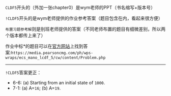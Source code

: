 `CLDF5`开头的（外加一张chapter0）是wym老师的PPT（书名缩写+版本号）

`!CLDF5`开头的是wym老师提供的作业参考答案（题目包含在内，看起来很方便）

`布置习题参考解`则是别班老师提供的答案（不同老师布置的题目有细微差别，所以两个版本都传上来了）

作业中标*的题目可以在[官方网站](https://media.pearsoncmg.com/ph/wps-wraps/ecs_mano_lcdf_5/cw/content/Problem.php)上找到答案:`https://media.pearsoncmg.com/ph/wps-wraps/ecs_mano_lcdf_5/cw/content/Problem.php`

---

`!CLDF5`答案更正：

* 6-6: (a) Starting from an initial state of `1000`.
* 7-1: (a) A=`16`; (b) A=`19`.
